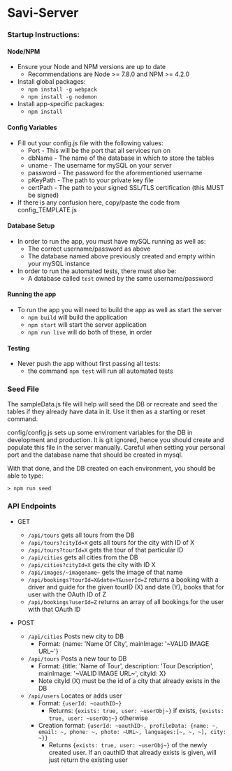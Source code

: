 # Savi-Server

### Startup Instructions:
#### Node/NPM
  - Ensure your Node and NPM versions are up to date
    - Recommendations are Node >= 7.8.0 and NPM >= 4.2.0
  - Install global packages:
    - `npm install -g webpack`
    - `npm install -g nodemon`
  - Install app-specific packages:
    - `npm install`

#### Config Variables
  - Fill out your config.js file with the following values:
    - Port - This will be the port that all services run on
    - dbName - The name of the database in which to store the tables
    - uname - The username for mySQL on your server
    - password - The password for the aforementioned username
    - pKeyPath - The path to your private key file
    - certPath - The path to your signed SSL/TLS certification (this MUST be signed)
  - If there is any confusion here, copy/paste the code from config_TEMPLATE.js

#### Database Setup
  - In order to run the app, you must have mySQL running as well as:
    - The correct username/password as above
    - The database named above previously created and empty within your mySQL instance
  - In order to run the automated tests, there must also be:
    - A database called `test` owned by the same username/password

#### Running the app
  - To run the app you will need to build the app as well as start the server
    - `npm build` will build the application
    - `npm start` will start the server application
    - `npm run live` will do both of these, in order

#### Testing
  - Never push the app without first passing all tests:
    - the command `npm test` will run all automated tests

### Seed File

The sampleData.js file will help will seed the DB or recreate and seed the tables if they already have data in it. Use it then as a starting or reset command.

config/config.js sets up some enviroment variables for the DB in development and production. It is git ignored, hence you should create and populate this file in the server manually. Careful when setting your personal port and the database name that should be created in mysql.

With that done, and the DB created on each environment, you should be able to type:

```> npm run seed```


### API Endpoints
- GET
  - `/api/tours` gets all tours from the DB
  - `/api/tours?cityId=X` gets all tours for the city with ID of X
  - `/api/tours?tourId=X` gets the tour of that particular ID
  - `/api/cities` gets all cities from the DB
  - `/api/cities?cityId=X` gets the city with ID X
  - `/api/images/~imagename~` gets the image of that name
  - `/api/bookings?tourId=X&date=Y&userId=Z` returns a booking with a driver and guide for the given tourID (X) and date (Y), books that for user with the OAuth ID of Z
  - `/api/bookings?userId=Z` returns an array of all bookings for the user with that OAuth ID

- POST
  - `/api/cities` Posts new city to DB
    - Format: {name: 'Name Of City', mainImage: '~VALID IMAGE URL~'}
  - `/api/tours` Posts a new tour to DB
    - Format: {title: 'Name of Tour', description: 'Tour Description', mainImage: '~VALID IMAGE URL~', cityId: X}
    - Note cityId (X) must be the id of a city that already exists in the DB
  - `/api/users` Locates or adds user
    - Format: `{userId: ~oauthID~}`
      - Returns: `{exists: true, user: ~userObj~}` if exists, `{exists: true, user: ~userObj~}` otherwise
    - Creation format: `{userId: ~oauthID~, profileData: {name: ~, email: ~, phone: ~, photo: ~URL~, languages:[~, ~, ~], city: ~}}`
      - Returns `{exists: true, user: ~userObj~}` of the newly created user. If an oauthID that already exists is given, will just return the existing user